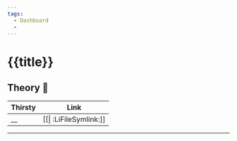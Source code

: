 ```yaml
---
tags:
  - Dashboard
  - 
---
```


# {{title}}

## Theory 🍷

| Thirsty |          Link          |
| ------- | :--------------------: |
| \_\_    | [[\| :LiFileSymlink:]] |

---
